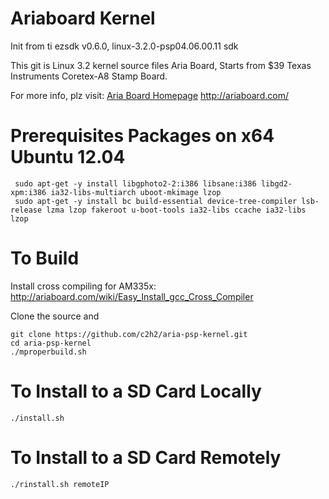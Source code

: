 Ariaboard Kernel
================

Init from ti ezsdk v0.6.0, linux-3.2.0-psp04.06.00.11 sdk

This git is Linux 3.2 kernel source files Aria Board, Starts from $39 Texas Instruments Coretex-A8 Stamp Board.

For more info, plz visit: [Aria Board Homepage](http://ariaboard.com/) http://ariaboard.com/

Prerequisites Packages on x64 Ubuntu 12.04
==========================================
     sudo apt-get -y install libgphoto2-2:i386 libsane:i386 libgd2-xpm:i386 ia32-libs-multiarch uboot-mkimage lzop
     sudo apt-get -y install bc build-essential device-tree-compiler lsb-release lzma lzop fakeroot u-boot-tools ia32-libs ccache ia32-libs lzop

To Build
========
Install cross compiling for AM335x: http://ariaboard.com/wiki/Easy_Install_gcc_Cross_Compiler

Clone the source and 

    git clone https://github.com/c2h2/aria-psp-kernel.git
    cd aria-psp-kernel  
    ./mproperbuild.sh

To Install to a SD Card Locally
===============================
    ./install.sh


To Install to a SD Card Remotely
================================
    ./rinstall.sh remoteIP
